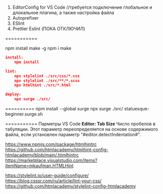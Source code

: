 1. EditorConfig for VS Code
//требуется подключение глобальное и длокальное плагина, а также настройка файла
2. Autoprefixer
3. ESlint
4. Prettier Eslint (ПОКА ОТКЛЮЧИЛ)

===========

npm install make -g
npm i make

```json
install:
	npm install

lint:
	npx stylelint ./src/css/*.css
	npx stylelint ./src/**/*.scss
	npx htmlhint ./src/*.html

deploy:
	npx surge ./src/
```
==========
npm install --global surge
npx surge ./src/
statuesque-beginner.surge.sh

===========
Парметры VS Code
**Editor: Tab Size**
Число пробелов в табуляции. Этот параметр переопределяется на основе содержимого файла, если установлен параметр "#editor.detectIndentation#".

https://www.npmjs.com/package/htmlhintrc
https://github.com/htmlacademy/htmlhint-config-htmlacademy/blob/main/.htmlhintrc
https://marketplace.visualstudio.com/items?itemName=mkaufman.HTMLHint

https://stylelint.io/user-guide/configure/
https://blog.csssr.com/ru/article/lint-your-css/
https://github.com/htmlacademy/stylelint-config-htmlacademy
